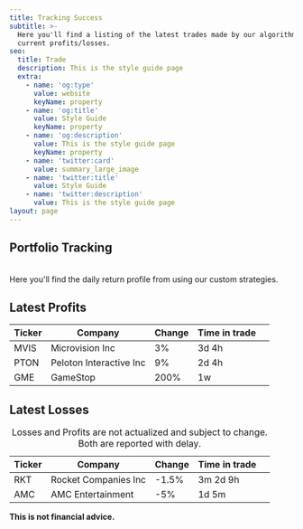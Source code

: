 ```yaml
---
title: Tracking Success
subtitle: >-
  Here you'll find a listing of the latest trades made by our algorithms and their 
  current profits/losses.
seo:
  title: Trade
  description: This is the style guide page
  extra:
    - name: 'og:type'
      value: website
      keyName: property
    - name: 'og:title'
      value: Style Guide
      keyName: property
    - name: 'og:description'
      value: This is the style guide page
      keyName: property
    - name: 'twitter:card'
      value: summary_large_image
    - name: 'twitter:title'
      value: Style Guide
    - name: 'twitter:description'
      value: This is the style guide page
layout: page
---
```

## Portfolio Tracking
<div id="tradingview"></div>
<br/>
<div>
Here you'll find the daily return profile from using our custom strategies.
</div>


## Latest Profits
<div class="table-responsive">
<!-- TODO: Turn this into a javascript generated function -->
  <table class="table table-vcenter">
    <thead>
      <tr>
        <th>Ticker</th>
        <th>Company</th>
        <th>Change</th>
        <th>Time in trade</th>
        <th class="w-1"></th>
      </tr>
    </thead>
    <tbody>
      <tr>
        <td>MVIS</td>
        <td>Microvision Inc</td>
        <td>3%</td>
        <td>3d 4h</td>
      </tr>
      <tr>
        <td>PTON</td>
        <td>Peloton Interactive Inc</td>
        <td>9%</td>
        <td>2d 4h</td>
      </tr>
      <tr>
        <td>GME</td>
        <td>GameStop</td>
        <td>200%</td>
        <td>1w</td>
      </tr>
    </tbody>
  </table>
</div>

## Latest Losses
<table class="table table-vcenter">
  <caption>Losses and Profits are not actualized and subject to change. Both are reported with delay.</caption>
  <thead>
    <tr>
      <th>Ticker</th>
      <th>Company</th>
      <th>Change</th>
      <th>Time in trade</th>
      <th class="w-1"></th>
    </tr>
  </thead>
  <tbody>
    <tr>
      <td>RKT</td>
      <td>Rocket Companies Inc</td>
      <td>-1.5%</td>
      <td>3m 2d 9h</td>
    </tr>
    <tr>
      <td>AMC</td>
      <td>AMC Entertainment</td>
      <td>-5%</td>
      <td>1d 5m</td>
    </tr>
  </tbody>
</table>

**This is not financial advice.**